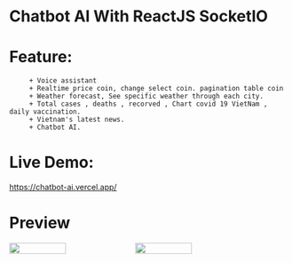 # Chatbot AI With ReactJS SocketIO

# Feature: 
         + Voice assistant
         + Realtime price coin, change select coin. pagination table coin
         + Weather forecast, See specific weather through each city.
         + Total cases , deaths , recorved , Chart covid 19 VietNam , daily vaccination.
         + Vietnam's latest news.
         + Chatbot AI.
         


# Live Demo:
https://chatbot-ai.vercel.app/

# Preview

  <div style="display: flex; align-items: flex-start" >
   <img src="https://user-images.githubusercontent.com/86564838/131103434-e213a297-aa40-4524-b240-b77cf150f6ed.png" width=45% height=50%>
   <img src="https://user-images.githubusercontent.com/86564838/131104926-978414be-973e-4bc5-a198-a6e753df5039.png" width=45% height=50%>
  </div>

